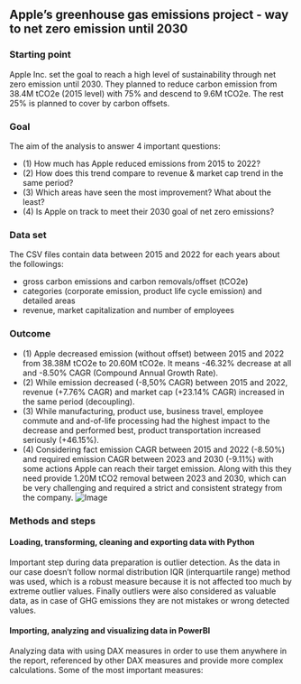 ## Apple’s greenhouse gas emissions project - way to net zero emission until 2030
### Starting point
Apple Inc. set the goal to reach a high level of sustainability through net zero emission until 2030. They planned to reduce carbon emission from 38.4M tCO2e (2015 level) with 75% and descend to 9.6M tCO2e. The rest 25% is planned to cover by carbon offsets.
### Goal
The aim of the analysis to answer 4 important questions:
-	 (1) How much has Apple reduced emissions from 2015 to 2022?
-	 (2) How does this trend compare to revenue & market cap trend in the same period?	 
-	 (3) Which areas have seen the most improvement? What about the least?
-	 (4) Is Apple on track to meet their 2030 goal of net zero emissions?
### Data set
The CSV files contain data between 2015 and 2022 for each years about the followings:
-	gross carbon emissions and carbon removals/offset (tCO2e)
-	categories (corporate emission, product life cycle emission) and detailed areas
-	revenue, market capitalization and number of employees
### Outcome
-	 (1) Apple decreased emission (without offset) between 2015 and 2022 from 38.38M tCO2e to 20.60M tCO2e. It means -46.32% decrease at all and -8.50% CAGR (Compound Annual Growth Rate).
-	 (2) While emission decreased (-8,50% CAGR) between 2015 and 2022, revenue (+7.76% CAGR) and market cap (+23.14% CAGR) increased in the same period (decoupling).
-	 (3) While manufacturing, product use, business travel, employee commute and and-of-life processing had the highest impact to the decrease and performed best, product transportation increased seriously (+46.15%).
-	 (4) Considering fact emission CAGR between 2015 and 2022 (-8.50%) and required emission CAGR between 2023 and 2030 (-9.11%) with some actions Apple can reach their target emission. Along with this they need provide 1.20M tCO2 removal between 2023 and 2030, which can be very challenging and required a strict and consistent strategy from the company.
![Image](https://github.com/user-attachments/assets/7fd89ca2-4101-4244-8fec-c04633735fa8)
### Methods and steps
#### Loading, transforming, cleaning and exporting data with Python
Important step during data preparation is outlier detection. As the data in our case doesn’t follow normal distribution IQR (interquartile range) method was used, which is a robust measure because it is not affected too much by extreme outlier values. Finally outliers were also considered as valuable data, as in case of GHG emissions they are not mistakes or wrong detected values.
#### Importing, analyzing and visualizing data in PowerBI
Analyzing data with using DAX measures in order to use them anywhere in the report, referenced by other DAX measures and provide more complex calculations. Some of the most important measures:
